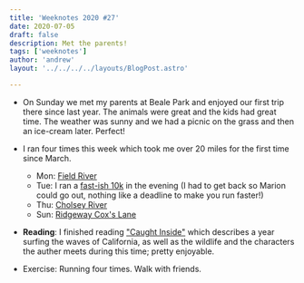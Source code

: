 ```yaml
---
title: 'Weeknotes 2020 #27'
date: 2020-07-05
draft: false
description: Met the parents!
tags: ['weeknotes']
author: 'andrew'
layout: '../../../../layouts/BlogPost.astro'

---
```

-   On Sunday we met my parents at Beale Park and enjoyed our first trip there since last year. The animals were great and the kids had great time. The weather was sunny and we had a picnic on the grass and then an ice-cream later. Perfect!

-   I ran four times this week which took me over 20 miles for the first time since March.

    -   Mon: [Field River](https://www.strava.com/activities/3686789894)
    -   Tue: I ran a [fast-ish 10k](https://www.strava.com/activities/3694411453) in the evening (I had to get back so Marion could go out, nothing like a deadline to make you run faster!)
    -   Thu: [Cholsey River](https://www.strava.com/activities/3703278820)
    -   Sun: [Ridgeway Cox's Lane](https://www.strava.com/activities/3715415298)

-   **Reading**: I finished reading ["Caught Inside"](https://www.amazon.co.uk/Caught-Inside-Surfers-California-Coast/dp/0865475091/) which describes a year surfing the waves of California, as well as the wildlife and the characters the auther meets during this time; pretty enjoyable.

-   Exercise: Running four times. Walk with friends.

